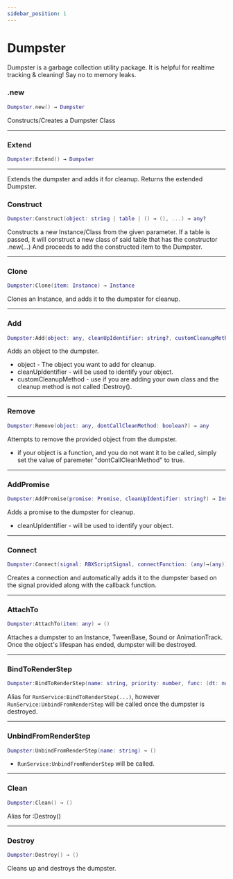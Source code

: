 ```yaml
---
sidebar_position: 1
---
```


# Dumpster

Dumpster is a garbage collection utility package. It is helpful for realtime tracking & cleaning! Say no to memory leaks.

### .new
```lua
Dumpster.new() → Dumpster
```

Constructs/Creates a Dumpster Class

---

### Extend
```lua
Dumpster:Extend() → Dumpster
```

---

Extends the dumpster and adds it for cleanup. Returns the extended Dumpster.

### Construct
```lua
Dumpster:Construct(object: string | table | () → (), ...) → any?
```

Constructs a new Instance/Class from the given parameter.
If a table is passed, it will construct a new class of said table that has the constructor .new(...)
And proceeds to add the constructed item to the Dumpster.

---

### Clone
```lua
Dumpster:Clone(item: Instance) → Instance
```

Clones an Instance, and adds it to the dumpster for cleanup.

---

### Add

```lua
Dumpster:Add(object: any, cleanUpIdentifier: string?, customCleanupMethod: string?) → any
```

Adds an object to the dumpster.
- object - The object you want to add for cleanup.
- cleanUpIdentifier - will be used to identify your object.
- customCleanupMethod - use if you are adding your own class and the cleanup method is not called :Destroy().

---

### Remove

```lua
Dumpster:Remove(object: any, dontCallCleanMethod: boolean?) → any
```

Attempts to remove the provided object from the dumpster.
- if your object is a function, and you do not want it to be called, simply set the value of paremeter "dontCallCleanMethod" to true.

---

### AddPromise

```lua
Dumpster:AddPromise(promise: Promise, cleanUpIdentifier: string?) → Instance
```

Adds a promise to the dumpster for cleanup.
- cleanUpIdentifier - will be used to identify your object.

---

### Connect

```lua
Dumpster:Connect(signal: RBXScriptSignal, connectFunction: (any)→(any)) → any
```

Creates a connection and automatically adds it to the dumpster based on the signal provided along with the callback function.

---

### AttachTo

```lua
Dumpster:AttachTo(item: any) → ()
```

Attaches a dumpster to an Instance, TweenBase, Sound or AnimationTrack. Once the object's lifespan has ended, dumpster will be destroyed.

---

### BindToRenderStep

```lua
Dumpster:BindToRenderStep(name: string, priority: number, func: (dt: number)->(any)) → ()
```

Alias for `RunService:BindToRenderStep(...)`, however `RunService:UnbindFromRenderStep` will be called once the dumpster is destroyed.

---

### UnbindFromRenderStep

```lua
Dumpster:UnbindFromRenderStep(name: string) → ()
```

-  `RunService:UnbindFromRenderStep` will be called.

---

### Clean

```lua
Dumpster:Clean() → ()
```

Alias for :Destroy()

---

### Destroy

```lua
Dumpster:Destroy() → ()
```

Cleans up and destroys the dumpster.